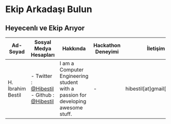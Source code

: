 # Ekip Arkadaşı Bulun


## Heyecenlı ve Ekip Arıyor
| Ad-Soyad | Sosyal Medya Hesapları | Hakkında | Hackathon Deneyimi | İletişim |
| ------------- | ------------- | ------------- | ------------- | ------------- |
|  H. İbrahim Bestil | - Twitter : [@Hibestil](www.twitter.com/hibestil) - Github : [@Hibestil](github.com/hibestil) | I am a Computer Engineering student with a passion for developing awesome stuff. | - | hibestil[at]gmail[dot]com |


